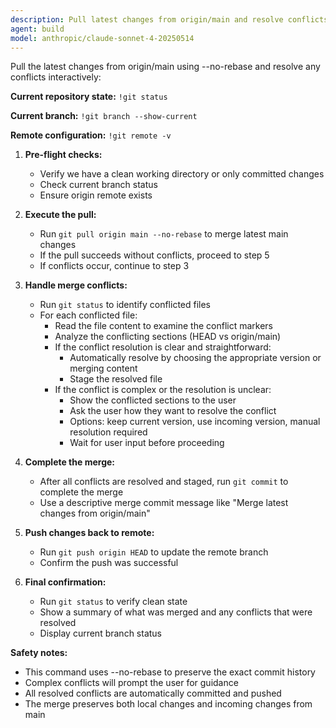 ```yaml
---
description: Pull latest changes from origin/main and resolve conflicts interactively
agent: build
model: anthropic/claude-sonnet-4-20250514
---
```


Pull the latest changes from origin/main using --no-rebase and resolve any conflicts interactively:

**Current repository state:**
`!git status`

**Current branch:**
`!git branch --show-current`

**Remote configuration:**
`!git remote -v`

1. **Pre-flight checks:**
   - Verify we have a clean working directory or only committed changes
   - Check current branch status
   - Ensure origin remote exists

2. **Execute the pull:**
   - Run `git pull origin main --no-rebase` to merge latest main changes
   - If the pull succeeds without conflicts, proceed to step 5
   - If conflicts occur, continue to step 3

3. **Handle merge conflicts:**
   - Run `git status` to identify conflicted files
   - For each conflicted file:
     - Read the file content to examine the conflict markers
     - Analyze the conflicting sections (HEAD vs origin/main)
     - If the conflict resolution is clear and straightforward:
       - Automatically resolve by choosing the appropriate version or merging content
       - Stage the resolved file
     - If the conflict is complex or the resolution is unclear:
       - Show the conflicted sections to the user
       - Ask the user how they want to resolve the conflict
       - Options: keep current version, use incoming version, manual resolution required
       - Wait for user input before proceeding

4. **Complete the merge:**
   - After all conflicts are resolved and staged, run `git commit` to complete the merge
   - Use a descriptive merge commit message like "Merge latest changes from origin/main"

5. **Push changes back to remote:**
   - Run `git push origin HEAD` to update the remote branch
   - Confirm the push was successful

6. **Final confirmation:**
   - Run `git status` to verify clean state
   - Show a summary of what was merged and any conflicts that were resolved
   - Display current branch status

**Safety notes:**
- This command uses --no-rebase to preserve the exact commit history
- Complex conflicts will prompt the user for guidance
- All resolved conflicts are automatically committed and pushed
- The merge preserves both local changes and incoming changes from main